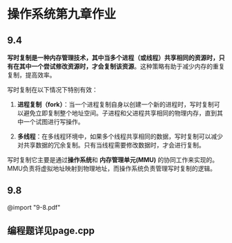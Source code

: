 # 操作系统第九章作业
## 9.4
**写时复制是一种内存管理技术，其中当多个进程（或线程）共享相同的资源时，只有在其中一个尝试修改资源时，才会复制该资源**。这种策略有助于减少内存的重复复制，提高效率。

写时复制在以下情况下特别有效：

1. **进程复制（fork）**：当一个进程复制自身以创建一个新的进程时，写时复制可以避免立即复制整个地址空间。子进程和父进程共享相同的物理内存，直到其中一个试图进行写操作。

2. **多线程**：在多线程环境中，如果多个线程共享相同的数据，写时复制可以减少对共享数据的冗余复制。只有当线程需要修改数据时，才会进行复制。

写时复制它主要是通过**操作系统**和 **内存管理单元(MMU)** 的协同工作来实现的。MMU负责将虚拟地址映射到物理地址，而操作系统负责管理写时复制的逻辑。

## 9.8
@import "9-8.pdf"


## 编程题详见page.cpp